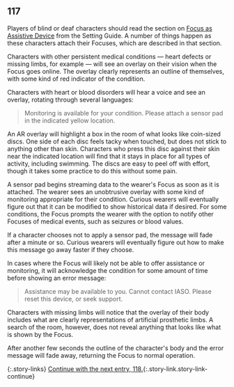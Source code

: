 ## 117

Players of blind or deaf characters should read the section on [Focus as Assistive Device](../../guide/setting/751-focus.md) from the Setting Guide.
A number of things happen as these characters attach their Focuses, which are described in that section.

Characters with other persistent medical conditions — heart defects or missing limbs, for example — will see an overlay on their vision when the Focus goes online.
The overlay clearly represents an outline of themselves, with some kind of red indicator of the condition.

Characters with heart or blood disorders will hear a voice and see an overlay, rotating through several languages:

> Monitoring is available for your condition.
> Please attach a sensor pad in the indicated yellow location.

An AR overlay will highlight a box in the room of what looks like coin-sized discs.
One side of each disc feels tacky when touched, but does not stick to anything other than skin.
Characters who press this disc against their skin near the indicated location will find that it stays in place for all types of activity, including swimming.
The discs are easy to peel off with effort, though it takes some practice to do this without some pain.

A sensor pad begins streaming data to the wearer's Focus as soon as it is attached.
The wearer sees an unobtrusive overlay with some kind of monitoring appropriate for their condition.
Curious wearers will eventually figure out that it can be modified to show historical data if desired.
For some conditions, the Focus prompts the wearer with the option to notify other Focuses of medical events, such as seizures or blood values.

If a character chooses not to apply a sensor pad, the message will fade after a minute or so.
Curious wearers will eventually figure out how to make this message go away faster if they choose.

In cases where the Focus will likely not be able to offer assistance or monitoring, it will acknowledge the condition for some amount of time before showing an error message:

> Assistance may be available to you.
> Cannot contact IASO.
> Please reset this device, or seek support.

Characters with missing limbs will notice that the overlay of their body includes what are clearly representations of artificial prosthetic limbs.
A search of the room, however, does not reveal anything that looks like what is shown by the Focus.

After another few seconds the outline of the character's body and the error message will fade away, returning the Focus to normal operation.

{:.story-links}
[Continue with the next entry, 118.](118-focus.md){:.story-link.story-link-continue}
